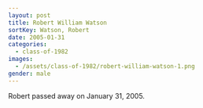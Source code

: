 ```yaml
---
layout: post
title: Robert William Watson
sortKey: Watson, Robert
date: 2005-01-31
categories:
  - class-of-1982
images:
  - /assets/class-of-1982/robert-william-watson-1.png
gender: male
---
```


Robert passed away on January 31, 2005.
